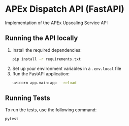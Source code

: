 # APEx Dispatch API (FastAPI)
Implementation of the APEx Upscaling Service API


## Running the API locally

1. Install the required dependencies:
   ```bash
   pip install -r requirements.txt
   ```
2. Set up your environment variables in a `.env.local` file
3. Run the FastAPI application:
   ```bash
   uvicorn app.main:app --reload
   ```

## Running Tests

To run the tests, use the following command:
```bash
pytest
```